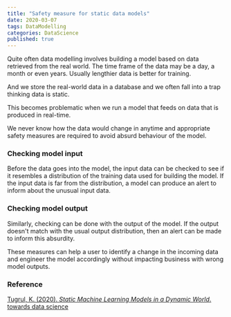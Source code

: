 ```yaml
---
title: "Safety measure for static data models"
date: 2020-03-07
tags: DataModelling
categories: DataScience
published: true
---
```

Quite often data modelling involves building a model based on data retrieved from the real world. The time frame of the data may be a day, a month or even years. Usually lengthier data is better for training.

And we store the real-world data in a database and we often fall into a trap thinking data is static.

This becomes problematic when we run a model that feeds on data that is produced in real-time. 

We never know how the data would change in anytime and appropriate safety measures are required to avoid absurd behaviour of the model.

### Checking model input
Before the data goes into the model, the input data can be checked to see if it resembles a distribution of the training data used for building the model.
If the input data is far from the distribution, a model can produce an alert to inform about the unusual input data.

### Checking model output
Similarly, checking can be done with the output of the model. If the output doesn't match with the usual output distribution, then an alert can be made to inform this absurdity.

These measures can help a user to identify a change in the incoming data and engineer the model accordingly without impacting business with wrong model outputs.

### Reference
[Tugrul, K. (2020). <i>Static Machine Learning Models in a Dynamic World</i>. towards data science]

[Tugrul, K. (2020). <i>Static Machine Learning Models in a Dynamic World</i>. towards data science]: https://towardsdatascience.com/static-machine-learning-models-in-a-dynamic-world-ff1ea1b0892c
